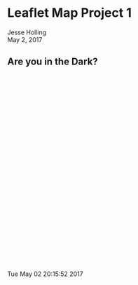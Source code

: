 # Leaflet Map Project 1
Jesse Holling  
May 2, 2017  


## Are you in the Dark? 

<div class="figure">
<!--html_preserve--><div id="htmlwidget-927cbf2087c9fa40ecf6" style="width:720px;height:432px;" class="leaflet html-widget"></div>
<script type="application/json" data-for="htmlwidget-927cbf2087c9fa40ecf6">{"x":{"options":{"crs":{"crsClass":"L.CRS.EPSG3857","code":null,"proj4def":null,"projectedBounds":null,"options":{}}},"calls":[{"method":"addTiles","args":["//{s}.tile.openstreetmap.org/{z}/{x}/{y}.png",null,null,{"minZoom":0,"maxZoom":18,"maxNativeZoom":null,"tileSize":256,"subdomains":"abc","errorTileUrl":"","tms":false,"continuousWorld":false,"noWrap":false,"zoomOffset":0,"zoomReverse":false,"opacity":1,"zIndex":null,"unloadInvisibleTiles":null,"updateWhenIdle":null,"detectRetina":false,"reuseTiles":false,"attribution":"&copy; <a href=\"http://openstreetmap.org\">OpenStreetMap<\/a> contributors, <a href=\"http://creativecommons.org/licenses/by-sa/2.0/\">CC-BY-SA<\/a>"}]},{"method":"addTerminator","args":[10,"Tue May 02 20:15:52 2017",null,"daylight",{"lineCap":null,"lineJoin":null,"clickable":false,"pointerEvents":"none","className":""}]},{"method":"addLayersControl","args":[[],"Nightime ON/Off",{"collapsed":false,"autoZIndex":true,"position":"topright"}]},{"method":"addMarkers","args":[[34.05349,47.60357,42.93708,51.50642,39.90657,-33.8696,35.685],[-118.2453,-122.3295,-75.6107,-0.12721,116.3876,151.207,139.7513889],null,null,null,{"clickable":true,"draggable":false,"keyboard":true,"title":"","alt":"","zIndexOffset":0,"opacity":1,"riseOnHover":false,"riseOffset":250},["Los Angeles","Seattle","New York","London","Bejing","Sydney","Tokyo"],null,null,null,null,null,null]}],"setView":[[51.50642,-0.12721],2,[]],"limits":{"lat":[-33.8696,51.50642],"lng":[-122.3295,151.207]}},"evals":[],"jsHooks":[]}</script><!--/html_preserve-->
<p class="caption">Tue May 02 20:15:52 2017</p>
</div>
